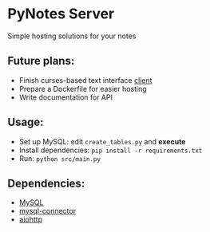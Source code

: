 # PyNotes Server
Simple hosting solutions for your notes

## Future plans:
* Finish curses-based text interface [client](https://github.com/synnek1337/pynotes-client)
* Prepare a Dockerfile for easier hosting
* Write documentation for API

## Usage:
* Set up MySQL: edit ```create_tables.py``` and **execute**
* Install dependencies: ```pip install -r requirements.txt```
* Run: ```python src/main.py```

## Dependencies:
* [MySQL](https://mysql.com)
* [mysql-connector](https://pypi.org/project/mysql-connector/)
* [aiohttp](https://aiohttp.readthedocs.io/en/stable/)